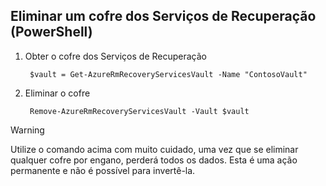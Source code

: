 ## <a name="delete-a-recovery-services-vault-powershell"></a>Eliminar um cofre dos Serviços de Recuperação (PowerShell)

1. Obter o cofre dos Serviços de Recuperação

        $vault = Get-AzureRmRecoveryServicesVault -Name "ContosoVault"

2. Eliminar o cofre

        Remove-AzureRmRecoveryServicesVault -Vault $vault

>[!WARNING]
>
> Utilize o comando acima com muito cuidado, uma vez que se eliminar qualquer cofre por engano, perderá todos os dados. Esta é uma ação permanente e não é possível para invertê-la.  




<!--HONumber=Feb17_HO3-->


